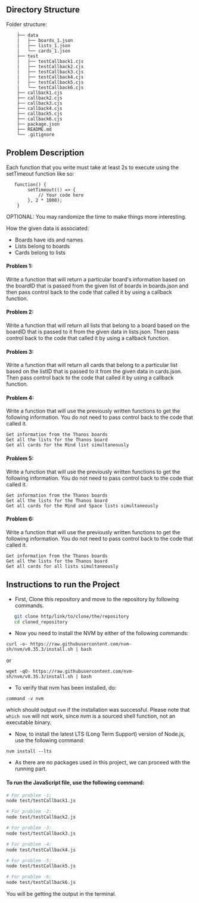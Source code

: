 ## Directory Structure
   Folder structure:

        ├── data
        |   ├── boards_1.json
        |   ├── lists_1.json
        |   └── cards_1.json
        ├── test
        |   ├── testCallback1.cjs
        |   ├── testCallback2.cjs
        |   ├── testCallback3.cjs
        |   ├── testCallback4.cjs
        |   ├── testCallback5.cjs
        |   └── testCallback6.cjs
        ├── callback1.cjs
        ├── callback2.cjs
        ├── callback3.cjs
        ├── callback4.cjs
        ├── callback5.cjs
        ├── callback6.cjs
        ├── package.json
        ├── README.md
        └── .gitignore

## Problem Description
Each function that you write must take at least 2s to execute using the setTimeout function like so:

```JS
   function() {
		setTimeout(() => {
			// Your code here
		}, 2 * 1000);
	}
   ```

OPTIONAL: You may randomize the time to make things more interesting.

How the given data is associated:
- Boards have ids and names
- Lists belong to boards
- Cards belong to lists


#### Problem 1: 
Write a function that will return a particular board's information based on the boardID that is passed from the given list of boards in boards.json and then pass control back to the code that called it by using a callback function.

#### Problem 2: 
Write a function that will return all lists that belong to a board based on the boardID that is passed to it from the given data in lists.json. Then pass control back to the code that called it by using a callback function.

#### Problem 3: 
Write a function that will return all cards that belong to a particular list based on the listID that is passed to it from the given data in cards.json. Then pass control back to the code that called it by using a callback function.

#### Problem 4: 
Write a function that will use the previously written functions to get the following information. You do not need to pass control back to the code that called it.

    Get information from the Thanos boards
    Get all the lists for the Thanos board
    Get all cards for the Mind list simultaneously
 
#### Problem 5: 
Write a function that will use the previously written functions to get the following information. You do not need to pass control back to the code that called it.

    Get information from the Thanos boards
    Get all the lists for the Thanos board
    Get all cards for the Mind and Space lists simultaneously

#### Problem 6: 
Write a function that will use the previously written functions to get the following information. You do not need to pass control back to the code that called it.

    Get information from the Thanos boards
    Get all the lists for the Thanos board
    Get all cards for all lists simultaneously

## Instructions to run the Project
* First, Clone this repository and move to the repository by following commands.
```bash
   git clone http/link/to/clone/the/repository
   cd cloned_repository
   ```

* Now you need to install the NVM by either of the following commands:

```
curl -o- https://raw.githubusercontent.com/nvm-sh/nvm/v0.35.3/install.sh | bash
```
or
```
wget -qO- https://raw.githubusercontent.com/nvm-sh/nvm/v0.35.3/install.sh | bash
```

* To verify that nvm has been installed, do:
```
command -v nvm
```
which should output `nvm` if the installation was successful. Please note that `which nvm` will not work, since nvm is a sourced shell function, not an executable binary.

* Now, to install the latest LTS (Long Term Support) version of Node.js, use the following command:
```
nvm install --lts
```

* As there are no packages used in this project, we can proceed with the running part.

#### To run the JavaScript file, use the following command:
```bash
# For problem -1:
node test/testCallback1.js

# For problem -2:
node test/testCallback2.js

# For problem -3:
node test/testCallback3.js

# For problem -4:
node test/testCallback4.js

# For problem -5:
node test/testCallback5.js

# For problem -6:
node test/testCallback6.js
```

You will be getting the output in the terminal.